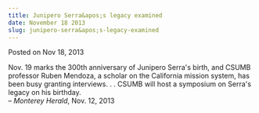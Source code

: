 ```yaml
---
title: Junipero Serra&apos;s legacy examined
date: November 18 2013
slug: junipero-serra&apos;s-legacy-examined
---
```





<span class="date">Posted on Nov 18, 2013    </span>
<p>Nov. 19 marks the 300th anniversary of Junipero Serra&apos;s birth,
and CSUMB professor Ruben Mendoza, a scholar on the California
mission system, has been busy granting interviews. . . CSUMB will
host a symposium on Serra&apos;s legacy on his birthday.<br>
&#x2013; <em>Monterey Herald</em>, Nov. 12, 2013</br></p>





